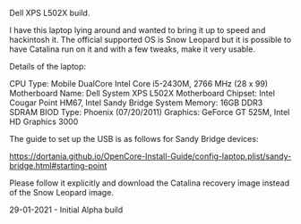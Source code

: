 Dell XPS L502X build.

I have this laptop lying around and wanted to bring it up to speed and hackintosh it. The official supported OS is Snow Leopard
but it is possible to have Catalina run on it and with a few tweaks, make it very usable.

Details of the laptop:

CPU Type: Mobile DualCore Intel Core i5-2430M, 2766 MHz (28 x 99)
Motherboard Name: Dell System XPS L502X
Motherboard Chipset: Intel Cougar Point HM67, Intel Sandy Bridge
System Memory: 16GB DDR3 SDRAM
BIOD Type: Phoenix (07/20/2011)
Graphics: GeForce GT 525M, Intel HD Graphics 3000

The guide to set up the USB is as follows for Sandy Bridge devices:

https://dortania.github.io/OpenCore-Install-Guide/config-laptop.plist/sandy-bridge.html#starting-point

Please follow it explicitly and download the Catalina recovery image instead of the Snow Leopard image.

29-01-2021 - Initial Alpha build
